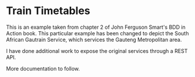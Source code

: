 Train Timetables
================

This is an example taken from chapter 2 of John Ferguson Smart's BDD in Action book. This
particular example has been changed to depict the South African Gautrain Service, which
services the Gauteng Metropolitan area.

I have done additional work to expose the original services through a REST API.

More documentation to follow.